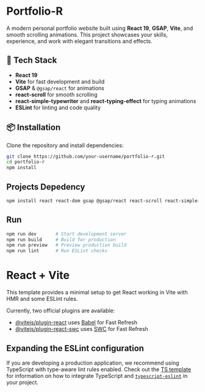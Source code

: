 # Portfolio-R

A modern personal portfolio website built using **React 19**, **GSAP**, **Vite**, and smooth scrolling animations. This project showcases your skills, experience, and work with elegant transitions and effects.

## 🔧 Tech Stack

- **React 19**
- **Vite** for fast development and build
- **GSAP** & `@gsap/react` for animations
- **react-scroll** for smooth scrolling
- **react-simple-typewriter** and **react-typing-effect** for typing animations
- **ESLint** for linting and code quality

## 📦 Installation

Clone the repository and install dependencies:

```bash
git clone https://github.com/your-username/portfolio-r.git
cd portfolio-r
npm install
```
## Projects Depedency
```bash
npm install react react-dom gsap @gsap/react react-scroll react-simple-typewriter react-typing-effect
```

## Run
```bash 
npm run dev       # Start development server
npm run build     # Build for production
npm run preview   # Preview production build
npm run lint      # Run ESLint checks
```


# React + Vite

This template provides a minimal setup to get React working in Vite with HMR and some ESLint rules.

Currently, two official plugins are available:

- [@vitejs/plugin-react](https://github.com/vitejs/vite-plugin-react/blob/main/packages/plugin-react) uses [Babel](https://babeljs.io/) for Fast Refresh
- [@vitejs/plugin-react-swc](https://github.com/vitejs/vite-plugin-react/blob/main/packages/plugin-react-swc) uses [SWC](https://swc.rs/) for Fast Refresh

## Expanding the ESLint configuration

If you are developing a production application, we recommend using TypeScript with type-aware lint rules enabled. Check out the [TS template](https://github.com/vitejs/vite/tree/main/packages/create-vite/template-react-ts) for information on how to integrate TypeScript and [`typescript-eslint`](https://typescript-eslint.io) in your project.

 
 
